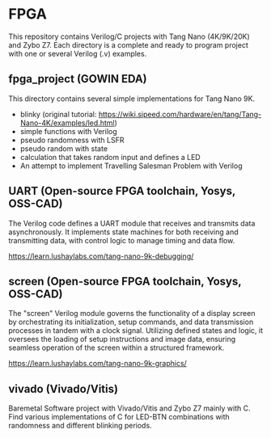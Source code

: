 # FPGA
This repository contains Verilog/C projects with Tang Nano (4K/9K/20K) and Zybo Z7.
Each directory is a complete and ready to program project with one or several Verilog (.v) examples. 

## fpga_project (GOWIN EDA)
This directory contains several simple implementations for Tang Nano 9K. 

- blinky (original tutorial: https://wiki.sipeed.com/hardware/en/tang/Tang-Nano-4K/examples/led.html) 
- simple functions with Verilog
- pseudo randomness with LSFR
- pseudo random with state
- calculation that takes random input and defines a LED
- An attempt to implement Travelling Salesman Problem with Verilog

## UART (Open-source FPGA toolchain, Yosys, OSS-CAD)
The Verilog code defines a UART module that receives and transmits data asynchronously. It implements state machines for both receiving and transmitting data, with control logic to manage timing and data flow.

https://learn.lushaylabs.com/tang-nano-9k-debugging/ 

## screen (Open-source FPGA toolchain, Yosys, OSS-CAD)

The "screen" Verilog module governs the functionality of a display screen by orchestrating its initialization, setup commands, and data transmission processes in tandem with a clock signal. Utilizing defined states and logic, it oversees the loading of setup instructions and image data, ensuring seamless operation of the screen within a structured framework.

https://learn.lushaylabs.com/tang-nano-9k-graphics/ 

## vivado (Vivado/Vitis)

Baremetal Software project with Vivado/Vitis and Zybo Z7 mainly with C. Find various implementations of C for LED-BTN combinations with randomness and different blinking periods.
